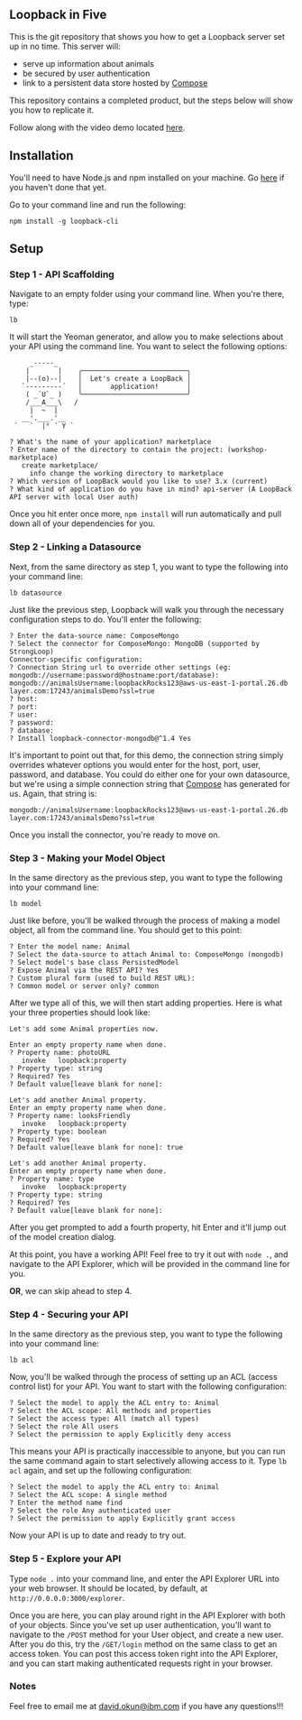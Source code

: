 ## Loopback in Five

This is the git repository that shows you how to get a Loopback server set up in no time. This server will:

- serve up information about animals
- be secured by user authentication
- link to a persistent data store hosted by [Compose](https://compose.io)

This repository contains a completed product, but the steps below will show you how to replicate it.

Follow along with the video demo located [here](https://www.youtube.com/watch?v=pFPMFcPNgKA).

## Installation
You'll need to have Node.js and npm installed on your machine. Go [here](https://nodejs.org/en/download/) if you haven't done that yet.  

Go to your command line and run the following:

```
npm install -g loopback-cli
```

## Setup

### Step 1 - API Scaffolding
Navigate to an empty folder using your command line. When you're there, type:

```
lb
```

It will start the Yeoman generator, and allow you to make selections about your API using the command line. You want to select the following options:

```
     _-----_
    |       |    ╭──────────────────────────╮
    |--(o)--|    │  Let's create a LoopBack │
   `---------´   │       application!       │
    ( _´U`_ )    ╰──────────────────────────╯
    /___A___\   /
     |  ~  |
   __'.___.'__
 ´   `  |° ´ Y `

? What's the name of your application? marketplace
? Enter name of the directory to contain the project: (workshop-marketplace)
   create marketplace/
     info change the working directory to marketplace
? Which version of LoopBack would you like to use? 3.x (current)
? What kind of application do you have in mind? api-server (A LoopBack API server with local User auth)
```

Once you hit enter once more, `npm install` will run automatically and pull down all of your dependencies for you.

### Step 2 - Linking a Datasource

Next, from the same directory as step 1, you want to type the following into your command line:

```
lb datasource
```

Just like the previous step, Loopback will walk you through the necessary configuration steps to do. You'll enter the following:

```
? Enter the data-source name: ComposeMongo
? Select the connector for ComposeMongo: MongoDB (supported by StrongLoop)
Connector-specific configuration:
? Connection String url to override other settings (eg: mongodb://username:password@hostname:port/database): mongodb://animalsUsername:loopbackRocks123@aws-us-east-1-portal.26.db
layer.com:17243/animalsDemo?ssl=true
? host:
? port:
? user:
? password:
? database:
? Install loopback-connector-mongodb@^1.4 Yes
```

It's important to point out that, for this demo, the connection string simply overrides whatever options you would enter for the host, port, user, password, and database. You could do either one for your own datasource, but we're using a simple connection string that [Compose](https://compose.io) has generated for us. Again, that string is:

```
mongodb://animalsUsername:loopbackRocks123@aws-us-east-1-portal.26.db
layer.com:17243/animalsDemo?ssl=true
```

Once you install the connector, you're ready to move on.

### Step 3 - Making your Model Object

In the same directory as the previous step, you want to type the following into your command line:

```
lb model
```

Just like before, you'll be walked through the process of making a model object, all from the command line. You should get to this point:

```
? Enter the model name: Animal
? Select the data-source to attach Animal to: ComposeMongo (mongodb)
? Select model's base class PersistedModel
? Expose Animal via the REST API? Yes
? Custom plural form (used to build REST URL):
? Common model or server only? common
```

After we type all of this, we will then start adding properties. Here is what your three properties should look like:

```
Let's add some Animal properties now.

Enter an empty property name when done.
? Property name: photoURL
   invoke   loopback:property
? Property type: string
? Required? Yes
? Default value[leave blank for none]:

Let's add another Animal property.
Enter an empty property name when done.
? Property name: looksFriendly
   invoke   loopback:property
? Property type: boolean
? Required? Yes
? Default value[leave blank for none]: true

Let's add another Animal property.
Enter an empty property name when done.
? Property name: type
   invoke   loopback:property
? Property type: string
? Required? Yes
? Default value[leave blank for none]:
```

After you get prompted to add a fourth property, hit Enter and it'll jump out of the model creation dialog.

At this point, you have a working API! Feel free to try it out with `node .`, and navigate to the API Explorer, which will be provided in the command line for you.

**OR**, we can skip ahead to step 4.

### Step 4 - Securing your API

In the same directory as the previous step, you want to type the following into your command line:

```
lb acl
```

Now, you'll be walked through the process of setting up an ACL (access control list) for your API. You want to start with the following configuration:

```
? Select the model to apply the ACL entry to: Animal
? Select the ACL scope: All methods and properties
? Select the access type: All (match all types)
? Select the role All users
? Select the permission to apply Explicitly deny access
```

This means your API is practically inaccessible to anyone, but you can run the same command again to start selectively allowing access to it. Type `lb acl` again, and set up the following configuration:

```
? Select the model to apply the ACL entry to: Animal
? Select the ACL scope: A single method
? Enter the method name find
? Select the role Any authenticated user
? Select the permission to apply Explicitly grant access
```

Now your API is up to date and ready to try out.

### Step 5 - Explore your API

Type `node .` into your command line, and enter the API Explorer URL into your web browser. It should be located, by default, at `http://0.0.0.0:3000/explorer`.

Once you are here, you can play around right in the API Explorer with both of your objects. Since you've set up user authentication, you'll want to navigate to the `/POST` method for your User object, and create a new user. After you do this, try the `/GET/login` method on the same class to get an access token. You can post this access token right into the API Explorer, and you can start making authenticated requests right in your browser.

### Notes

Feel free to email me at [david.okun@ibm.com](mailto:david.okun@ibm.com) if you have any questions!!!
